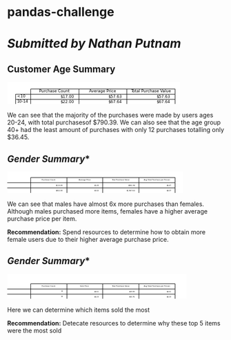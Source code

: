 # **pandas-challenge**
# *Submitted by Nathan Putnam* 


## **Customer Age Summary** 
![Age Summary](Images/age_summary.png)

We can see that the majority of the purchases were made by users ages 20-24, with total purchasesof $790.39. 
We can also see that the age group 40+ had the least amount of purchases with only 12 purchases totalling only $36.45. 

## *Gender Summary** 
![Gender Summary](Images/gendery_summary.png)

We can see that males have almost 6x more purchases than females.
Although males purchased more items, females have a higher average purchase price per item. 

**Recommendation:** Spend resources to determine how to obtain more female users due to their higher average purchase price. 

## *Gender Summary** 
![Most Popular Items](Images/most_popular_summary.png)

Here we can determine which items sold the most

**Recommendation:** Detecate resources to determine why these top 5 items were the most sold

